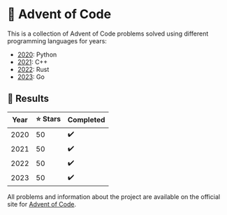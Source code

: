 # 🎄 Advent of Code

This is a collection of Advent of Code problems solved using different programming languages for years:

- [2020](2020): Python
- [2021](2021): C++
- [2022](2022/src/solutions): Rust
- [2023](2023/solutions): Go

## 📜 Results

| Year | ⭐ Stars | Completed |
|------|----------|-----------|
| 2020 | 50       | ✔️         |
| 2021 | 50       | ✔️         |
| 2022 | 50       | ✔️         |
| 2023 | 50       | ✔️         |

All problems and information about the project are available on the official site for [Advent of Code](https://adventofcode.com/).
